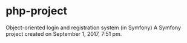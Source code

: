 php-project
===========

Object-oriented login and registration system (in Symfony)
A Symfony project created on September 1, 2017, 7:51 pm.
